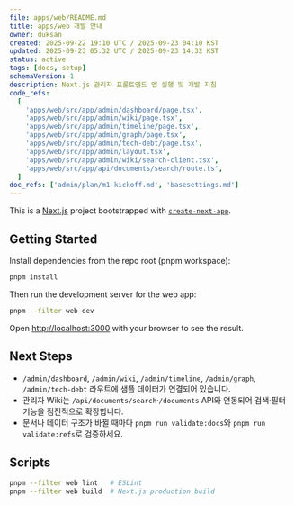 ```yaml
---
file: apps/web/README.md
title: apps/web 개발 안내
owner: duksan
created: 2025-09-22 19:10 UTC / 2025-09-23 04:10 KST
updated: 2025-09-23 05:32 UTC / 2025-09-23 14:32 KST
status: active
tags: [docs, setup]
schemaVersion: 1
description: Next.js 관리자 프론트엔드 앱 실행 및 개발 지침
code_refs:
  [
    'apps/web/src/app/admin/dashboard/page.tsx',
    'apps/web/src/app/admin/wiki/page.tsx',
    'apps/web/src/app/admin/timeline/page.tsx',
    'apps/web/src/app/admin/graph/page.tsx',
    'apps/web/src/app/admin/tech-debt/page.tsx',
    'apps/web/src/app/admin/layout.tsx',
    'apps/web/src/app/admin/wiki/search-client.tsx',
    'apps/web/src/app/api/documents/search/route.ts',
  ]
doc_refs: ['admin/plan/m1-kickoff.md', 'basesettings.md']
---
```


This is a [Next.js](https://nextjs.org) project bootstrapped with [`create-next-app`](https://nextjs.org/docs/app/api-reference/cli/create-next-app).

## Getting Started

Install dependencies from the repo root (pnpm workspace):

```bash
pnpm install
```

Then run the development server for the web app:

```bash
pnpm --filter web dev
```

Open [http://localhost:3000](http://localhost:3000) with your browser to see the result.

## Next Steps

- `/admin/dashboard`, `/admin/wiki`, `/admin/timeline`, `/admin/graph`, `/admin/tech-debt` 라우트에 샘플 데이터가 연결되어 있습니다.
- 관리자 Wiki는 `/api/documents/search`·`/documents` API와 연동되어 검색·필터 기능을 점진적으로 확장합니다.
- 문서나 데이터 구조가 바뀔 때마다 `pnpm run validate:docs`와 `pnpm run validate:refs`로 검증하세요.

## Scripts

```bash
pnpm --filter web lint   # ESLint
pnpm --filter web build  # Next.js production build
```
